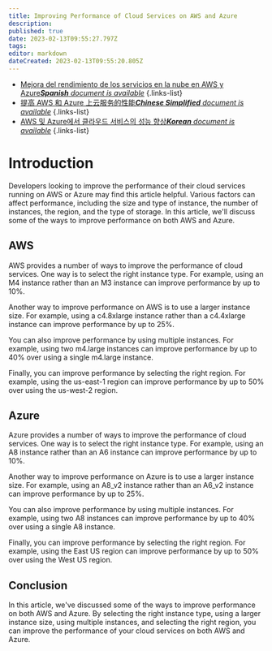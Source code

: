 ```yaml
---
title: Improving Performance of Cloud Services on AWS and Azure
description: 
published: true
date: 2023-02-13T09:55:27.797Z
tags: 
editor: markdown
dateCreated: 2023-02-13T09:55:20.805Z
---
```


- [Mejora del rendimiento de los servicios en la nube en AWS y Azure***Spanish** document is available*](/es/Knowledge-base/Cloud/improving-performance-of-cloud-services-on-aws-and-azure)
{.links-list}
- [提高 AWS 和 Azure 上云服务的性能***Chinese Simplified** document is available*](/zh/Knowledge-base/Cloud/improving-performance-of-cloud-services-on-aws-and-azure)
{.links-list}
- [AWS 및 Azure에서 클라우드 서비스의 성능 향상***Korean** document is available*](/ko/Knowledge-base/Cloud/improving-performance-of-cloud-services-on-aws-and-azure)
{.links-list}


# Introduction

Developers looking to improve the performance of their cloud services running on AWS or Azure may find this article helpful. Various factors can affect performance, including the size and type of instance, the number of instances, the region, and the type of storage. In this article, we'll discuss some of the ways to improve performance on both AWS and Azure.

## AWS

AWS provides a number of ways to improve the performance of cloud services. One way is to select the right instance type. For example, using an M4 instance rather than an M3 instance can improve performance by up to 10%.

Another way to improve performance on AWS is to use a larger instance size. For example, using a c4.8xlarge instance rather than a c4.4xlarge instance can improve performance by up to 25%.

You can also improve performance by using multiple instances. For example, using two m4.large instances can improve performance by up to 40% over using a single m4.large instance.

Finally, you can improve performance by selecting the right region. For example, using the us-east-1 region can improve performance by up to 50% over using the us-west-2 region.

## Azure

Azure provides a number of ways to improve the performance of cloud services. One way is to select the right instance type. For example, using an A8 instance rather than an A6 instance can improve performance by up to 10%.

Another way to improve performance on Azure is to use a larger instance size. For example, using an A8_v2 instance rather than an A6_v2 instance can improve performance by up to 25%.

You can also improve performance by using multiple instances. For example, using two A8 instances can improve performance by up to 40% over using a single A8 instance.

Finally, you can improve performance by selecting the right region. For example, using the East US region can improve performance by up to 50% over using the West US region.

## Conclusion

In this article, we've discussed some of the ways to improve performance on both AWS and Azure. By selecting the right instance type, using a larger instance size, using multiple instances, and selecting the right region, you can improve the performance of your cloud services on both AWS and Azure.